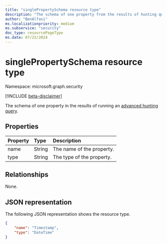 ```yaml
---
title: "singlePropertySchema resource type"
description: "The schema of one property from the results of hunting query API"
author: "BenAlfasi"
ms.localizationpriority: medium
ms.subservice: "security"
doc_type: resourcePageType
ms.date: 07/22/2024
---
```


# singlePropertySchema resource type

Namespace: microsoft.graph.security

[!INCLUDE [beta-disclaimer](../../includes/beta-disclaimer.md)]

The schema of one property in the results of running an [advanced hunting query](../api/security-security-runhuntingquery.md).

## Properties
|Property|Type|Description|
|:---|:---|:---|
|name|String|The name of the property.|
|type|String|The type of the property.|

## Relationships
None.

## JSON representation
The following JSON representation shows the resource type.
<!-- {
  "blockType": "resource",
  "@odata.type": "microsoft.graph.security.singlePropertySchema"
}
-->
``` json
{
    "name": "Timestamp",
    "type": "DateTime"
}
```
